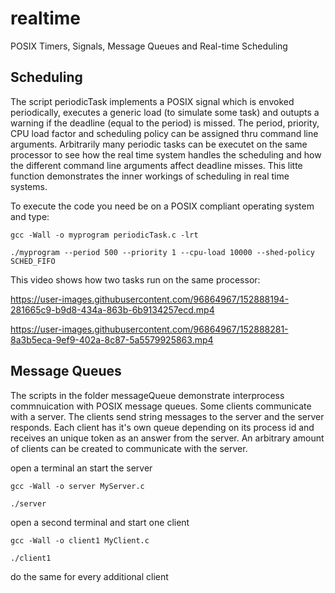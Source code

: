 # realtime
POSIX Timers, Signals, Message Queues and Real-time Scheduling

## Scheduling
The script periodicTask implements a POSIX signal which is envoked periodically, executes a generic load (to simulate some task) and outupts a warning if the deadline (equal to the period) is missed. The period, priority, CPU load factor and scheduling policy can be assigned thru command line arguments. Arbitrarily many periodic tasks can be executet on the same processor to see how the real time system handles the scheduling and how the different command line arguments affect deadline misses. This litte function demonstrates the inner workings of scheduling in real time systems.

To execute the code you need be on a POSIX compliant operating system and type:

```
gcc -Wall -o myprogram periodicTask.c -lrt

./myprogram --period 500 --priority 1 --cpu-load 10000 --shed-policy SCHED_FIFO

```

This video shows how two tasks run on the same processor:

https://user-images.githubusercontent.com/96864967/152888194-281665c9-b9d8-434a-863b-6b9134257ecd.mp4

https://user-images.githubusercontent.com/96864967/152888281-8a3b5eca-9ef9-402a-8c87-5a5579925863.mp4

## Message Queues
The scripts in the folder messageQueue demonstrate interprocess commnuication with POSIX message queues. Some clients communicate with a server. The clients send string messages to the server and the server responds. Each client has it's own queue depending on its process id and receives an unique token as an answer from the server. An arbitrary amount of clients can be created to communicate with the server.

open a terminal an start the server
```
gcc -Wall -o server MyServer.c

./server

```

open a second terminal and start one client
```
gcc -Wall -o client1 MyClient.c

./client1

```
do the same for every additional client 
